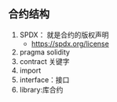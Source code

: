 ## 合约结构
1. SPDX： 就是合约的版权声明
    - https://spdx.org/license
2. pragma solidity
3. contract 关键字
4. import
5. interface：接口
6. library:库合约